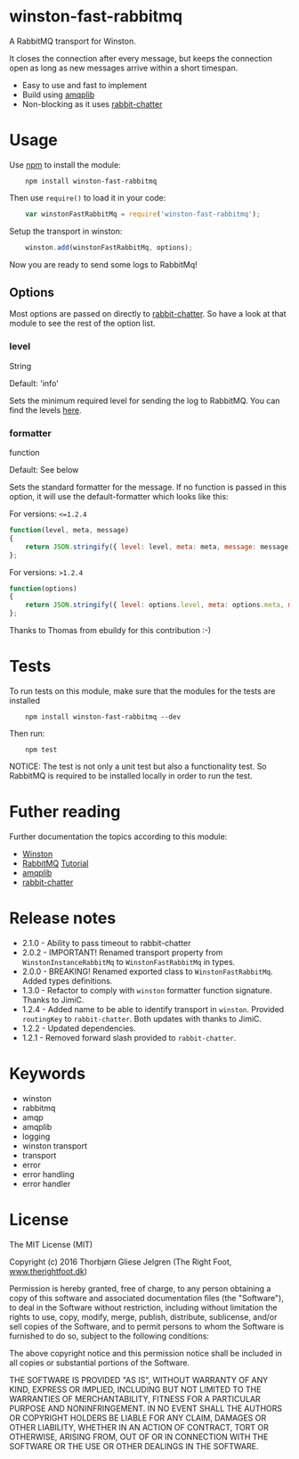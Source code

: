 # winston-fast-rabbitmq

A RabbitMQ transport for Winston. 

It closes the connection after every message, but keeps the connection open as long as new messages arrive within a short timespan.

* Easy to use and fast to implement
* Build using [amqplib](https://www.npmjs.com/package/amqplib)
* Non-blocking as it uses [rabbit-chatter](https://www.npmjs.com/package/rabbit-chatter)

# Usage

Use [npm](https://www.npmjs.com/) to install the module:

```
	npm install winston-fast-rabbitmq
```

Then use `require()` to load it in your code:

```javascript
	var winstonFastRabbitMq = require('winston-fast-rabbitmq');
```

Setup the transport in winston:

```javascript
	winston.add(winstonFastRabbitMq, options);
```

Now you are ready to send some logs to RabbitMq!

## Options

Most options are passed on directly to [rabbit-chatter](https://www.npmjs.com/package/rabbit-chatter). So have a look at that module to see the rest of the option list.

### level

String

Default: 'info'

Sets the minimum required level for sending the log to RabbitMQ. You can find the levels [here](https://www.npmjs.com/package/winston#logging-levels).

### formatter

function

Default: See below

Sets the standard formatter for the message. If no function is passed in this option, it will use the default-formatter which looks like this:

For versions: `<=1.2.4`
```javascript
function(level, meta, message)
{
    return JSON.stringify({ level: level, meta: meta, message: message  });
};
```

For versions: `>1.2.4`
```javascript
function(options)
{
    return JSON.stringify({ level: options.level, meta: options.meta, message: options.message  });
};
```
Thanks to Thomas from ebuildy for this contribution :-)


# Tests

To run tests on this module, make sure that the modules for the tests are installed

```
	npm install winston-fast-rabbitmq --dev
```

Then run:

```
	npm test
```

NOTICE: The test is not only a unit test but also a functionality test. So RabbitMQ is required to be installed locally in order to run the test.

# Futher reading

Further documentation the topics according to this module:

* [Winston](https://www.npmjs.com/package/winston)
* [RabbitMQ](https://www.rabbitmq.com/documentation.html) [Tutorial](https://www.rabbitmq.com/getstarted.html)
* [amqplib](https://www.npmjs.com/package/amqplib)
* [rabbit-chatter](https://www.npmjs.com/package/rabbit-chatter)

# Release notes

* 2.1.0 - Ability to pass timeout to rabbit-chatter
* 2.0.2 - IMPORTANT! Renamed transport property from `WinstonInstanceRabbitMq` to `WinstonFastRabbitMq` in types.
* 2.0.0 - BREAKING! Renamed exported class to `WinstonFastRabbitMq`. Added types definitions.
* 1.3.0 - Refactor to comply with `winston` formatter function signature. Thanks to JimiC.
* 1.2.4 - Added name to be able to identify transport in `winston`. Provided `routingKey` to `rabbit-chatter`. Both updates with thanks to JimiC.
* 1.2.2 - Updated dependencies.
* 1.2.1 - Removed forward slash provided to `rabbit-chatter`.

# Keywords

* winston
* rabbitmq
* amqp
* amqplib
* logging
* winston transport
* transport
* error
* error handling
* error handler

# License

The MIT License (MIT)

Copyright (c) 2016 Thorbjørn Gliese Jelgren (The Right Foot, www.therightfoot.dk)

Permission is hereby granted, free of charge, to any person obtaining a copy
of this software and associated documentation files (the "Software"), to deal
in the Software without restriction, including without limitation the rights
to use, copy, modify, merge, publish, distribute, sublicense, and/or sell
copies of the Software, and to permit persons to whom the Software is
furnished to do so, subject to the following conditions:

The above copyright notice and this permission notice shall be included in all
copies or substantial portions of the Software.

THE SOFTWARE IS PROVIDED "AS IS", WITHOUT WARRANTY OF ANY KIND, EXPRESS OR
IMPLIED, INCLUDING BUT NOT LIMITED TO THE WARRANTIES OF MERCHANTABILITY,
FITNESS FOR A PARTICULAR PURPOSE AND NONINFRINGEMENT. IN NO EVENT SHALL THE
AUTHORS OR COPYRIGHT HOLDERS BE LIABLE FOR ANY CLAIM, DAMAGES OR OTHER
LIABILITY, WHETHER IN AN ACTION OF CONTRACT, TORT OR OTHERWISE, ARISING FROM,
OUT OF OR IN CONNECTION WITH THE SOFTWARE OR THE USE OR OTHER DEALINGS IN THE
SOFTWARE.

